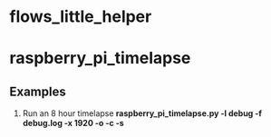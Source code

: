 flows_little_helper
===================

# raspberry_pi_timelapse

## Examples
1. Run an 8 hour timelapse 
**raspberry_pi_timelapse.py -l debug -f debug.log -x 1920 -o -c -s**

